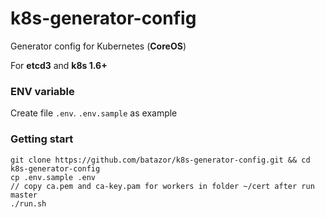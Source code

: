 # k8s-generator-config

Generator config for Kubernetes (**CoreOS**)

For **etcd3** and **k8s 1.6+**

### ENV variable

Create file `.env`. `.env.sample` as example

### Getting start

```
git clone https://github.com/batazor/k8s-generator-config.git && cd k8s-generator-config
cp .env.sample .env
// copy ca.pem and ca-key.pam for workers in folder ~/cert after run master
./run.sh
```
